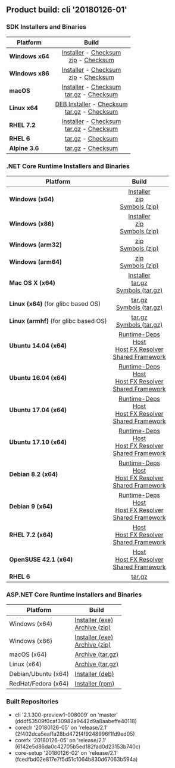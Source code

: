 ## Product build: cli '20180126-01'

### SDK Installers and Binaries

| Platform | Build |
| -------- | :-------------------------------------: |
| **Windows x64** | [Installer][sdk-win-x64-installer] - [Checksum][sdk-win-x64-installer-checksum]<br>[zip][sdk-win-x64-zip] - [Checksum][sdk-win-x64-zip-checksum] |
| **Windows x86** | [Installer][sdk-win-x86-installer] - [Checksum][sdk-win-x86-installer-checksum]<br>[zip][sdk-win-x86-zip] - [Checksum][sdk-win-x86-zip-checksum] |
| **macOS**       | [Installer][sdk-osx-installer] - [Checksum][sdk-osx-installer-checksum]<br>[tar.gz][sdk-osx-targz] - [Checksum][sdk-osx-targz-checksum] |
| **Linux x64**   | [DEB Installer][sdk-linux-DEB-installer] - [Checksum][sdk-linux-DEB-installer-checksum]<br>[tar.gz][sdk-linux-targz] - [Checksum][sdk-linux-targz-checksum] |
| **RHEL 7.2**    | [Installer][sdk-rhel-7-installer] - [Checksum][sdk-rhel-7-installer-checksum]<br>[tar.gz][sdk-linux-targz] - [Checksum][sdk-linux-targz-checksum] |
| **RHEL 6**      | [tar.gz][sdk-rhel-6-targz] - [Checksum][sdk-rhel-6-targz-checksum] |
| **Alpine 3.6**  | [tar.gz][sdk-alpine-3.6-targz] - [Checksum][sdk-alpine-3.6-targz-checksum] |

[sdk-win-x64-installer]: https://dotnetfeed.blob.core.windows.net/orchestrated-release-2-1/20180126-01/final/assets/Sdk/2.1.300-preview1-008009/dotnet-sdk-2.1.300-preview1-008009-win-x64.exe
[sdk-win-x64-installer-checksum]: https://dotnetfeed.blob.core.windows.net/orchestrated-release-2-1/20180126-01/final/assets/Sdk/2.1.300-preview1-008009/dotnet-sdk-2.1.300-preview1-008009-win-x64.exe.sha
[sdk-win-x64-zip]: https://dotnetfeed.blob.core.windows.net/orchestrated-release-2-1/20180126-01/final/assets/Sdk/2.1.300-preview1-008009/dotnet-sdk-2.1.300-preview1-008009-win-x64.zip
[sdk-win-x64-zip-checksum]: https://dotnetfeed.blob.core.windows.net/orchestrated-release-2-1/20180126-01/final/assets/Sdk/2.1.300-preview1-008009/dotnet-sdk-2.1.300-preview1-008009-win-x64.zip.sha

[sdk-win-x86-installer]: https://dotnetfeed.blob.core.windows.net/orchestrated-release-2-1/20180126-01/final/assets/Sdk/2.1.300-preview1-008009/dotnet-sdk-2.1.300-preview1-008009-win-x86.exe
[sdk-win-x86-installer-checksum]: https://dotnetfeed.blob.core.windows.net/orchestrated-release-2-1/20180126-01/final/assets/Sdk/2.1.300-preview1-008009/dotnet-sdk-2.1.300-preview1-008009-win-x86.exe.sha
[sdk-win-x86-zip]: https://dotnetfeed.blob.core.windows.net/orchestrated-release-2-1/20180126-01/final/assets/Sdk/2.1.300-preview1-008009/dotnet-sdk-2.1.300-preview1-008009-win-x86.zip
[sdk-win-x86-zip-checksum]: https://dotnetfeed.blob.core.windows.net/orchestrated-release-2-1/20180126-01/final/assets/Sdk/2.1.300-preview1-008009/dotnet-sdk-2.1.300-preview1-008009-win-x86.zip.sha

[sdk-osx-installer]: https://dotnetfeed.blob.core.windows.net/orchestrated-release-2-1/20180126-01/final/assets/Sdk/2.1.300-preview1-008009/dotnet-sdk-2.1.300-preview1-008009-osx-x64.pkg
[sdk-osx-installer-checksum]: https://dotnetfeed.blob.core.windows.net/orchestrated-release-2-1/20180126-01/final/assets/Sdk/2.1.300-preview1-008009/dotnet-sdk-2.1.300-preview1-008009-osx-x64.pkg.sha
[sdk-osx-targz]: https://dotnetfeed.blob.core.windows.net/orchestrated-release-2-1/20180126-01/final/assets/Sdk/2.1.300-preview1-008009/dotnet-sdk-2.1.300-preview1-008009-osx-x64.tar.gz
[sdk-osx-targz-checksum]: https://dotnetfeed.blob.core.windows.net/orchestrated-release-2-1/20180126-01/final/assets/Sdk/2.1.300-preview1-008009/dotnet-sdk-2.1.300-preview1-008009-osx-x64.tar.gz.sha

[sdk-linux-targz]: https://dotnetfeed.blob.core.windows.net/orchestrated-release-2-1/20180126-01/final/assets/Sdk/2.1.300-preview1-008009/dotnet-sdk-2.1.300-preview1-008009-linux-x64.tar.gz
[sdk-linux-targz-checksum]: https://dotnetfeed.blob.core.windows.net/orchestrated-release-2-1/20180126-01/final/assets/Sdk/2.1.300-preview1-008009/dotnet-sdk-2.1.300-preview1-008009-linux-x64.tar.gz.sha

[sdk-linux-DEB-installer]: https://dotnetfeed.blob.core.windows.net/orchestrated-release-2-1/20180126-01/final/assets/Sdk/2.1.300-preview1-008009/dotnet-sdk-2.1.300-preview1-008009-x64.deb
[sdk-linux-DEB-installer-checksum]: https://dotnetfeed.blob.core.windows.net/orchestrated-release-2-1/20180126-01/final/assets/Sdk/2.1.300-preview1-008009/dotnet-sdk-2.1.300-preview1-008009-x64.deb.sha

[sdk-rhel-7-installer]: https://dotnetfeed.blob.core.windows.net/orchestrated-release-2-1/20180126-01/final/assets/Sdk/2.1.300-preview1-008009/dotnet-sdk-2.1.300-preview1-008009-rhel-x64.rpm
[sdk-rhel-7-installer-checksum]: https://dotnetfeed.blob.core.windows.net/orchestrated-release-2-1/20180126-01/final/assets/Sdk/2.1.300-preview1-008009/dotnet-sdk-2.1.300-preview1-008009-rhel-x64.rpm.sha

[sdk-rhel-6-targz]: https://dotnetfeed.blob.core.windows.net/orchestrated-release-2-1/20180126-01/final/assets/Sdk/2.1.300-preview1-008009/dotnet-sdk-2.1.300-preview1-008009-rhel.6-x64.tar.gz
[sdk-rhel-6-targz-checksum]: https://dotnetfeed.blob.core.windows.net/orchestrated-release-2-1/20180126-01/final/assets/Sdk/2.1.300-preview1-008009/dotnet-sdk-2.1.300-preview1-008009-rhel.6-x64.tar.gz.sha

[sdk-alpine-3.6-targz]: https://dotnetfeed.blob.core.windows.net/orchestrated-release-2-1/20180126-01/final/assets/Sdk/2.1.300-preview1-008009/dotnet-sdk-2.1.300-preview1-008009-alpine.3.6-x64.tar.gz
[sdk-alpine-3.6-targz-checksum]: https://dotnetfeed.blob.core.windows.net/orchestrated-release-2-1/20180126-01/final/assets/Sdk/2.1.300-preview1-008009/dotnet-sdk-2.1.300-preview1-008009-alpine.3.6-x64.tar.gz.sha


### .NET Core Runtime Installers and Binaries

| Platform | Build |
|---------|:----------:|
| **Windows (x64)**                      | [Installer][win-x64-installer] <br>[zip][win-x64-zip] <br>[Symbols (zip)][win-x64-symbols-zip] |
| **Windows (x86)**                      | [Installer][win-x86-installer] <br>[zip][win-x86-zip] <br>[Symbols (zip)][win-x86-symbols-zip] |
| **Windows (arm32)**                    | [zip][win-arm-zip] <br>[Symbols (zip)][win-arm-symbols-zip] |
| **Windows (arm64)**                    | [zip][win-arm64-zip] <br>[Symbols (zip)][win-arm64-symbols-zip] |
| **Mac OS X (x64)**                     | [Installer][osx-installer] <br>[tar.gz][osx-targz] <br>[Symbols (tar.gz)][osx-symbols-targz] |
| **Linux (x64)** (for glibc based OS)   | [tar.gz][linux-x64-targz] <br>[Symbols (tar.gz)][linux-x64-symbols-targz] |
| **Linux (armhf)** (for glibc based OS) | [tar.gz][linux-arm-targz] <br>[Symbols (tar.gz)][linux-arm-symbols-targz] |
| **Ubuntu 14.04 (x64)**                 | [Runtime-Deps][ubuntu-14.04-runtime-deps] <br>[Host][deb-package-host] <br>[Host FX Resolver][deb-package-hostfxr] <br>[Shared Framework][deb-package-sharedfx] <br> |
| **Ubuntu 16.04 (x64)**                 | [Runtime-Deps][ubuntu-16.04-runtime-deps] <br>[Host][deb-package-host] <br>[Host FX Resolver][deb-package-hostfxr] <br>[Shared Framework][deb-package-sharedfx] <br> |
| **Ubuntu 17.04 (x64)**                 | [Runtime-Deps][ubuntu-17.04-runtime-deps] <br>[Host][deb-package-host] <br>[Host FX Resolver][deb-package-hostfxr] <br>[Shared Framework][deb-package-sharedfx] <br> |
| **Ubuntu 17.10 (x64)**                 | [Runtime-Deps][ubuntu-17.10-runtime-deps] <br>[Host][deb-package-host] <br>[Host FX Resolver][deb-package-hostfxr] <br>[Shared Framework][deb-package-sharedfx] <br> |
| **Debian 8.2 (x64)**                   | [Runtime-Deps][debian-8.2-runtime-deps] <br>[Host][deb-package-host] <br>[Host FX Resolver][deb-package-hostfxr] <br>[Shared Framework][deb-package-sharedfx] <br> |
| **Debian 9 (x64)**                     | [Runtime-Deps][debian-9-runtime-deps] <br>[Host][deb-package-host] <br>[Host FX Resolver][deb-package-hostfxr] <br>[Shared Framework][deb-package-sharedfx] <br> |
| **RHEL 7.2 (x64)**                     | [Host][rhel7-host] <br>[Host FX Resolver][rhel7-hostfxr] <br>[Shared Framework][rhel7-sharedfx] <br> |
| **OpenSUSE 42.1 (x64)**                | [Host][OpenSUSE-42-host] <br>[Host FX Resolver][OpenSUSE-42-hostfxr] <br>[Shared Framework][OpenSUSE-42-sharedfx] <br> |
| **RHEL 6**                             | [tar.gz][rhel-6-targz] |

[win-x64-installer]: https://dotnetfeed.blob.core.windows.net/orchestrated-release-2-1/20180126-01/final/assets/Runtime/2.1.0-preview1-26126-02/dotnet-runtime-2.1.0-preview1-26126-02-win-x64.exe
[win-x64-installer-checksum]: https://dotnetfeed.blob.core.windows.net/orchestrated-release-2-1/20180126-01/final/assets/Runtime/2.1.0-preview1-26126-02/dotnet-runtime-2.1.0-preview1-26126-02-win-x64.exe.sha512
[win-x64-zip]: https://dotnetfeed.blob.core.windows.net/orchestrated-release-2-1/20180126-01/final/assets/Runtime/2.1.0-preview1-26126-02/dotnet-runtime-2.1.0-preview1-26126-02-win-x64.zip
[win-x64-zip-checksum]: https://dotnetfeed.blob.core.windows.net/orchestrated-release-2-1/20180126-01/final/assets/Runtime/2.1.0-preview1-26126-02/dotnet-runtime-2.1.0-preview1-26126-02-win-x64.zip.sha512
[win-x64-symbols-zip]: https://dotnetfeed.blob.core.windows.net/orchestrated-release-2-1/20180126-01/final/assets/Runtime/2.1.0-preview1-26126-02/dotnet-runtime-symbols-2.1.0-preview1-26126-02-win-x64.zip

[win-x86-installer]: https://dotnetfeed.blob.core.windows.net/orchestrated-release-2-1/20180126-01/final/assets/Runtime/2.1.0-preview1-26126-02/dotnet-runtime-2.1.0-preview1-26126-02-win-x86.exe
[win-x86-installer-checksum]: https://dotnetfeed.blob.core.windows.net/orchestrated-release-2-1/20180126-01/final/assets/Runtime/2.1.0-preview1-26126-02/dotnet-runtime-2.1.0-preview1-26126-02-win-x86.exe.sha512
[win-x86-zip]: https://dotnetfeed.blob.core.windows.net/orchestrated-release-2-1/20180126-01/final/assets/Runtime/2.1.0-preview1-26126-02/dotnet-runtime-2.1.0-preview1-26126-02-win-x86.zip
[win-x86-zip-checksum]: https://dotnetfeed.blob.core.windows.net/orchestrated-release-2-1/20180126-01/final/assets/Runtime/2.1.0-preview1-26126-02/dotnet-runtime-2.1.0-preview1-26126-02-win-x86.zip.sha512
[win-x86-symbols-zip]: https://dotnetfeed.blob.core.windows.net/orchestrated-release-2-1/20180126-01/final/assets/Runtime/2.1.0-preview1-26126-02/dotnet-runtime-symbols-2.1.0-preview1-26126-02-win-x86.zip

[win-arm-zip]: https://dotnetfeed.blob.core.windows.net/orchestrated-release-2-1/20180126-01/final/assets/Runtime/2.1.0-preview1-26126-02/dotnet-runtime-2.1.0-preview1-26126-02-win-arm.zip
[win-arm-zip-checksum]: https://dotnetfeed.blob.core.windows.net/orchestrated-release-2-1/20180126-01/final/assets/Runtime/2.1.0-preview1-26126-02/dotnet-runtime-2.1.0-preview1-26126-02-win-arm.zip.sha512
[win-arm-symbols-zip]: https://dotnetfeed.blob.core.windows.net/orchestrated-release-2-1/20180126-01/final/assets/Runtime/2.1.0-preview1-26126-02/dotnet-runtime-symbols-2.1.0-preview1-26126-02-win-arm.zip

[win-arm64-zip]: https://dotnetfeed.blob.core.windows.net/orchestrated-release-2-1/20180126-01/final/assets/Runtime/2.1.0-preview1-26126-02/dotnet-runtime-2.1.0-preview1-26126-02-win-arm64.zip
[win-arm64-zip-checksum]: https://dotnetfeed.blob.core.windows.net/orchestrated-release-2-1/20180126-01/final/assets/Runtime/2.1.0-preview1-26126-02/dotnet-runtime-2.1.0-preview1-26126-02-win-arm64.zip.sha512
[win-arm64-symbols-zip]: https://dotnetfeed.blob.core.windows.net/orchestrated-release-2-1/20180126-01/final/assets/Runtime/2.1.0-preview1-26126-02/dotnet-runtime-symbols-2.1.0-preview1-26126-02-win-arm64.zip

[osx-installer]: https://dotnetfeed.blob.core.windows.net/orchestrated-release-2-1/20180126-01/final/assets/Runtime/2.1.0-preview1-26126-02/dotnet-runtime-2.1.0-preview1-26126-02-osx-x64.pkg
[osx-installer-checksum]: https://dotnetfeed.blob.core.windows.net/orchestrated-release-2-1/20180126-01/final/assets/Runtime/2.1.0-preview1-26126-02/dotnet-runtime-2.1.0-preview1-26126-02-osx-x64.pkg.sha512
[osx-targz]: https://dotnetfeed.blob.core.windows.net/orchestrated-release-2-1/20180126-01/final/assets/Runtime/2.1.0-preview1-26126-02/dotnet-runtime-2.1.0-preview1-26126-02-osx-x64.tar.gz
[osx-targz-checksum]: https://dotnetfeed.blob.core.windows.net/orchestrated-release-2-1/20180126-01/final/assets/Runtime/2.1.0-preview1-26126-02/dotnet-runtime-2.1.0-preview1-26126-02-osx-x64.tar.gz.sha512
[osx-symbols-targz]: https://dotnetfeed.blob.core.windows.net/orchestrated-release-2-1/20180126-01/final/assets/Runtime/2.1.0-preview1-26126-02/dotnet-runtime-symbols-2.1.0-preview1-26126-02-osx-x64.tar.gz

[linux-x64-targz]: https://dotnetfeed.blob.core.windows.net/orchestrated-release-2-1/20180126-01/final/assets/Runtime/2.1.0-preview1-26126-02/dotnet-runtime-2.1.0-preview1-26126-02-linux-x64.tar.gz
[linux-x64-targz-checksum]: https://dotnetfeed.blob.core.windows.net/orchestrated-release-2-1/20180126-01/final/assets/Runtime/2.1.0-preview1-26126-02/dotnet-runtime-2.1.0-preview1-26126-02-linux-x64tar.gz.sha512
[linux-x64-symbols-targz]: https://dotnetfeed.blob.core.windows.net/orchestrated-release-2-1/20180126-01/final/assets/Runtime/2.1.0-preview1-26126-02/dotnet-runtime-symbols-2.1.0-preview1-26126-02-linux-x64.tar.gz
[linux-arm-targz]: https://dotnetfeed.blob.core.windows.net/orchestrated-release-2-1/20180126-01/final/assets/Runtime/2.1.0-preview1-26126-02/dotnet-runtime-2.1.0-preview1-26126-02-linux-arm.tar.gz
[linux-arm-targz-checksum]: https://dotnetfeed.blob.core.windows.net/orchestrated-release-2-1/20180126-01/final/assets/Runtime/2.1.0-preview1-26126-02/dotnet-runtime-2.1.0-preview1-26126-02-linux-arm.tar.gz.sha512
[linux-arm-symbols-targz]: https://dotnetfeed.blob.core.windows.net/orchestrated-release-2-1/20180126-01/final/assets/Runtime/2.1.0-preview1-26126-02/dotnet-runtime-symbols-2.1.0-preview1-26126-02-linux-arm.tar.gz

[ubuntu-14.04-runtime-deps]: https://dotnetfeed.blob.core.windows.net/orchestrated-release-2-1/20180126-01/final/assets/Runtime/2.1.0-preview1-26126-02/dotnet-runtime-deps-2.1.0-preview1-26126-02-ubuntu.14.04-x64.deb
[ubuntu-14.04-runtime-deps-checksum]: https://dotnetfeed.blob.core.windows.net/orchestrated-release-2-1/20180126-01/final/assets/Runtime/2.1.0-preview1-26126-02/dotnet-runtime-deps-2.1.0-preview1-26126-02-ubuntu.14.04-x64.deb.sha512

[ubuntu-16.04-runtime-deps]: https://dotnetfeed.blob.core.windows.net/orchestrated-release-2-1/20180126-01/final/assets/Runtime/2.1.0-preview1-26126-02/dotnet-runtime-deps-2.1.0-preview1-26126-02-ubuntu.16.04-x64.deb
[ubuntu-16.04-runtime-deps-checksum]: https://dotnetfeed.blob.core.windows.net/orchestrated-release-2-1/20180126-01/final/assets/Runtime/2.1.0-preview1-26126-02/dotnet-runtime-deps-2.1.0-preview1-26126-02-ubuntu.16.04-x64.deb.sha512

[ubuntu-17.04-runtime-deps]: https://dotnetfeed.blob.core.windows.net/orchestrated-release-2-1/20180126-01/final/assets/Runtime/2.1.0-preview1-26126-02/dotnet-runtime-deps-2.1.0-preview1-26126-02-ubuntu.17.04-x64.deb
[ubuntu-17.04-runtime-deps-checksum]: https://dotnetfeed.blob.core.windows.net/orchestrated-release-2-1/20180126-01/final/assets/Runtime/2.1.0-preview1-26126-02/dotnet-runtime-deps-2.1.0-preview1-26126-02-ubuntu.17.04-x64.deb.sha512

[ubuntu-17.10-runtime-deps]: https://dotnetfeed.blob.core.windows.net/orchestrated-release-2-1/20180126-01/final/assets/Runtime/2.1.0-preview1-26126-02/dotnet-runtime-deps-2.1.0-preview1-26126-02-ubuntu.17.10-x64.deb
[ubuntu-17.10-runtime-deps-checksum]: https://dotnetfeed.blob.core.windows.net/orchestrated-release-2-1/20180126-01/final/assets/Runtime/2.1.0-preview1-26126-02/dotnet-runtime-deps-2.1.0-preview1-26126-02-ubuntu.17.10-x64.deb.sha512

[debian-8.2-runtime-deps]: https://dotnetfeed.blob.core.windows.net/orchestrated-release-2-1/20180126-01/final/assets/Runtime/2.1.0-preview1-26126-02/dotnet-runtime-deps-2.1.0-preview1-26126-02-debian.8-x64.deb
[debian-8.2-runtime-deps-checksum]: https://dotnetfeed.blob.core.windows.net/orchestrated-release-2-1/20180126-01/final/assets/Runtime/2.1.0-preview1-26126-02/dotnet-runtime-deps-2.1.0-preview1-26126-02-debian.8-x64.deb.sha512

[debian-9-runtime-deps]: https://dotnetfeed.blob.core.windows.net/orchestrated-release-2-1/20180126-01/final/assets/Runtime/2.1.0-preview1-26126-02/dotnet-runtime-deps-2.1.0-preview1-26126-02-debian.9-x64.deb
[debian-9-runtime-deps-checksum]: https://dotnetfeed.blob.core.windows.net/orchestrated-release-2-1/20180126-01/final/assets/Runtime/2.1.0-preview1-26126-02/dotnet-runtime-deps-2.1.0-preview1-26126-02-debian.9-x64.deb.sha512

[deb-package-host]: https://dotnetfeed.blob.core.windows.net/orchestrated-release-2-1/20180126-01/final/assets/Runtime/2.1.0-preview1-26126-02/dotnet-host-2.1.0-preview1-26126-02-x64.deb
[deb-package-host-checksum]: https://dotnetfeed.blob.core.windows.net/orchestrated-release-2-1/20180126-01/final/assets/Runtime/2.1.0-preview1-26126-02/dotnet-host-2.1.0-preview1-26126-02-x64.deb.sha512
[deb-package-hostfxr]: https://dotnetfeed.blob.core.windows.net/orchestrated-release-2-1/20180126-01/final/assets/Runtime/2.1.0-preview1-26126-02/dotnet-hostfxr-2.1.0-preview1-26126-02-x64.deb
[deb-package-hostfxr-checksum]:https://dotnetfeed.blob.core.windows.net/orchestrated-release-2-1/20180126-01/final/assets/Runtime/2.1.0-preview1-26126-02/dotnet-hostfxr-2.1.0-preview1-26126-02-x64.deb.sha512
[deb-package-sharedfx]: https://dotnetfeed.blob.core.windows.net/orchestrated-release-2-1/20180126-01/final/assets/Runtime/2.1.0-preview1-26126-02/dotnet-runtime-2.1.0-preview1-26126-02-x64.deb
[deb-package-sharedfx-checksum]: https://dotnetfeed.blob.core.windows.net/orchestrated-release-2-1/20180126-01/final/assets/Runtime/2.1.0-preview1-26126-02/dotnet-runtime-2.1.0-preview1-26126-02-x64.deb.sha512

[rhel7-host]: https://dotnetfeed.blob.core.windows.net/orchestrated-release-2-1/20180126-01/final/assets/Runtime/2.1.0-preview1-26126-02/dotnet-host-2.1.0-preview1-26126-02-rhel.7-x64.rpm
[rhel7-host-checksum]: https://dotnetfeed.blob.core.windows.net/orchestrated-release-2-1/20180126-01/final/assets/Runtime/2.1.0-preview1-26126-02/dotnet-host-2.1.0-preview1-26126-02-rhel.7-x64.rpm.sha512
[rhel7-hostfxr]: https://dotnetfeed.blob.core.windows.net/orchestrated-release-2-1/20180126-01/final/assets/Runtime/2.1.0-preview1-26126-02/dotnet-hostfxr-2.1.0-preview1-26126-02-rhel.7-x64.rpm
[rhel7-hostfxr-checksum]: https://dotnetfeed.blob.core.windows.net/orchestrated-release-2-1/20180126-01/final/assets/Runtime/2.1.0-preview1-26126-02/dotnet-hostfxr-2.1.0-preview1-26126-02-rhel.7-x64.rpm.sha512
[rhel7-sharedfx]: https://dotnetfeed.blob.core.windows.net/orchestrated-release-2-1/20180126-01/final/assets/Runtime/2.1.0-preview1-26126-02/dotnet-runtime-2.1.0-preview1-26126-02-rhel.7-x64.rpm
[rhel7-sharedfx-checksum]: https://dotnetfeed.blob.core.windows.net/orchestrated-release-2-1/20180126-01/final/assets/Runtime/2.1.0-preview1-26126-02/dotnet-runtime-2.1.0-preview1-26126-02-rhel.7-x64.rpm.sha512

[OpenSUSE-42-host]: https://dotnetfeed.blob.core.windows.net/orchestrated-release-2-1/20180126-01/final/assets/Runtime/2.1.0-preview1-26126-02/dotnet-host-2.1.0-preview1-26126-02-opensuse.42-x64.rpm
[OpenSUSE-42-host-checksum]: https://dotnetfeed.blob.core.windows.net/orchestrated-release-2-1/20180126-01/final/assets/Runtime/2.1.0-preview1-26126-02/dotnet-host-2.1.0-preview1-26126-02-opensuse.42-x64.rpm.sha512
[OpenSUSE-42-hostfxr]: https://dotnetfeed.blob.core.windows.net/orchestrated-release-2-1/20180126-01/final/assets/Runtime/2.1.0-preview1-26126-02/dotnet-hostfxr-2.1.0-preview1-26126-02-opensuse.42-x64.rpm
[OpenSUSE-42-hostfxr-checksum]: https://dotnetfeed.blob.core.windows.net/orchestrated-release-2-1/20180126-01/final/assets/Runtime/2.1.0-preview1-26126-02/dotnet-hostfxr-2.1.0-preview1-26126-02-opensuse.42-x64.rpm.sha512
[OpenSUSE-42-sharedfx]: https://dotnetfeed.blob.core.windows.net/orchestrated-release-2-1/20180126-01/final/assets/Runtime/2.1.0-preview1-26126-02/dotnet-runtime-2.1.0-preview1-26126-02-opensuse.42-x64.rpm
[OpenSUSE-42-sharedfx-checksum]: https://dotnetfeed.blob.core.windows.net/orchestrated-release-2-1/20180126-01/final/assets/Runtime/2.1.0-preview1-26126-02/dotnet-runtime-2.1.0-preview1-26126-02-opensuse.42-x64.rpm.sha512

[rhel-6-targz]: https://dotnetfeed.blob.core.windows.net/orchestrated-release-2-1/20180126-01/final/assets/Runtime/2.1.0-preview1-26126-02/dotnet-runtime-2.1.0-preview1-26126-02-rhel.6-x64.tar.gz


### ASP.NET Core Runtime Installers and Binaries

Platform              | Build
----------------------|---------------------
Windows (x64)         | [Installer (exe)][aspnetcore-win-x64-exe]<br>[Archive (zip)][aspnetcore-win-x64-zip]
Windows (x86)         | [Installer (exe)][aspnetcore-win-x86-exe]<br>[Archive (zip)][aspnetcore-win-x86-zip]
macOS (x64)           | [Archive (tar.gz)][aspnetcore-osx-x64-tar]
Linux (x64)           | [Archive (tar.gz)][aspnetcore-linux-x64-tar]
Debian/Ubuntu (x64)   | [Installer (deb)][aspnetcore-debian-x64-deb]
RedHat/Fedora (x64)   | [Installer (rpm)][aspnetcore-redhat-x64-rpm]

[aspnetcore-win-x64-zip]: https://dotnetfeed.blob.core.windows.net/orchestrated-release-2-1/20180126-01/final/assets/Runtime/2.1.0-preview1-28181/aspnetcore-runtime-2.1.0-preview1-28181-win-x64.zip
[aspnetcore-win-x64-exe]: https://dotnetfeed.blob.core.windows.net/orchestrated-release-2-1/20180126-01/final/assets/Runtime/2.1.0-preview1-28181/aspnetcore-runtime-2.1.0-preview1-28181-win-x64.exe
[aspnetcore-win-x86-zip]: https://dotnetfeed.blob.core.windows.net/orchestrated-release-2-1/20180126-01/final/assets/Runtime/2.1.0-preview1-28181/aspnetcore-runtime-2.1.0-preview1-28181-win-x86.zip
[aspnetcore-win-x86-exe]: https://dotnetfeed.blob.core.windows.net/orchestrated-release-2-1/20180126-01/final/assets/Runtime/2.1.0-preview1-28181/aspnetcore-runtime-2.1.0-preview1-28181-win-x86.exe
[aspnetcore-linux-x64-tar]: https://dotnetfeed.blob.core.windows.net/orchestrated-release-2-1/20180126-01/final/assets/Runtime/2.1.0-preview1-28181/aspnetcore-runtime-2.1.0-preview1-28181-linux-x64.tar.gz
[aspnetcore-osx-x64-tar]: https://dotnetfeed.blob.core.windows.net/orchestrated-release-2-1/20180126-01/final/assets/Runtime/2.1.0-preview1-28181/aspnetcore-runtime-2.1.0-preview1-28181-osx-x64.tar.gz
[aspnetcore-debian-x64-deb]: https://dotnetfeed.blob.core.windows.net/orchestrated-release-2-1/20180126-01/final/assets/Runtime/2.1.0-preview1-28181/aspnetcore-runtime-2.1.0-preview1-28181-x64.deb
[aspnetcore-redhat-x64-rpm]: https://dotnetfeed.blob.core.windows.net/orchestrated-release-2-1/20180126-01/final/assets/Runtime/2.1.0-preview1-28181/aspnetcore-runtime-2.1.0-preview1-28181-rhel.7-x64.rpm

### Built Repositories
 * cli '2.1.300-preview1-008009' on 'master' (dddf53509f0caf30982a9442d9a8aabeffe40118)
 * coreclr '20180126-05' on 'release/2.1' (2f402dca5eaffa28bd472f4f9248996f1fd9ed05)
 * corefx '20180126-05' on 'release/2.1' (6142e5d86da0c42705b5ed182fad0d23153b740c)
 * core-setup '20180126-02' on 'release/2.1' (fcedfbd02e817e7f5d51c1064b830d67063b594a)

